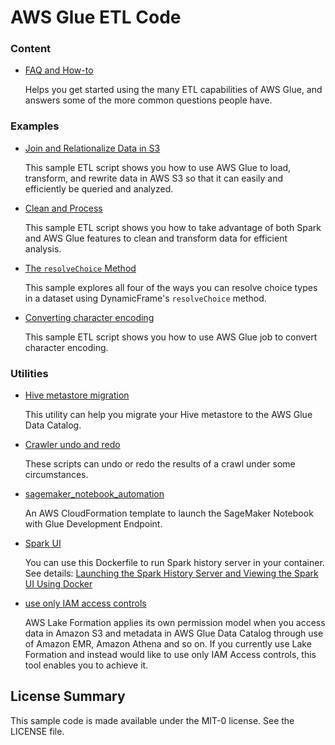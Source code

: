 # AWS Glue ETL Code

### Content

 - [FAQ and How-to](FAQ_and_How_to.md)

   Helps you get started using the many ETL capabilities of AWS Glue, and
   answers some of the more common questions people have.

### Examples
 - [Join and Relationalize Data in S3](examples/join_and_relationalize.md)

   This sample ETL script shows you how to use AWS Glue to load, transform,
   and rewrite data in AWS S3 so that it can easily and efficiently be queried
   and analyzed.

 - [Clean and Process](examples/data_cleaning_and_lambda.md)

   This sample ETL script shows you how to take advantage of both Spark and
   AWS Glue features to clean and transform data for efficient analysis.

 - [The `resolveChoice` Method](examples/resolve_choice.md)

   This sample explores all four of the ways you can resolve choice types
   in a dataset using DynamicFrame's `resolveChoice` method.

 - [Converting character encoding](examples/converting_char_encoding.md)
 
   This sample ETL script shows you how to use AWS Glue job to convert character encoding.

### Utilities

 - [Hive metastore migration](utilities/Hive_metastore_migration/README.md)

   This utility can help you migrate your Hive metastore to the
   AWS Glue Data Catalog.

 - [Crawler undo and redo](utilities/Crawler_undo_redo/README.md)

   These scripts can undo or redo the results of a crawl under
   some circumstances.

 - [sagemaker_notebook_automation](utilities/sagemaker_notebook_automation/README.md)
 
   An AWS CloudFormation template to launch the SageMaker Notebook with Glue Development Endpoint.
   
 - [Spark UI](utilities/Spark_UI/README.md)

   You can use this Dockerfile to run Spark history server in your container.
   See details: [Launching the Spark History Server and Viewing the Spark UI Using Docker ](https://docs.aws.amazon.com/glue/latest/dg/monitor-spark-ui-history.html#monitor-spark-ui-history-local)

 - [use only IAM access controls](utilities/use_only_IAM_access_controls/README.md)
 
   AWS Lake Formation applies its own permission model when you access data in Amazon S3 and metadata in AWS Glue Data Catalog through use of Amazon EMR, Amazon Athena and so on. 
   If you currently use Lake Formation and instead would like to use only IAM Access controls, this tool enables you to achieve it.


## License Summary

This sample code is made available under the MIT-0 license. See the LICENSE file.

